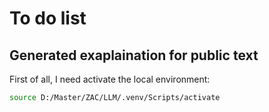 # To do list
## Generated exaplaination for public text
First of all, I need activate the local environment:
```sh
source D:/Master/ZAC/LLM/.venv/Scripts/activate
```

